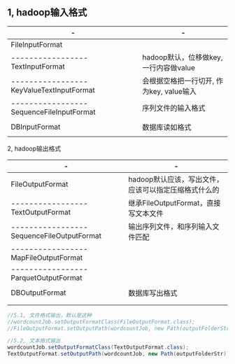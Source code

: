 

## 1, hadoop输入格式

| -                                        | -                                        |
| ---------------------------------------- | ---------------------------------------- |
| FileInputFormat                          |                                          |
| -----------------TextInputFormat         | hadoop默认，位移做key, 一行内容做value   |
| -----------------KeyValueTextInputFormat | 会根据空格把一行切开, 作为key, value输入 |
| -----------------SequenceFileInputFormat | 序列文件的输入格式                       |
|                                          |                                          |
| DBInputFormat                            | 数据库读如格式                           |
|                                          |                                          |



2, hadoop输出格式

| -                                         | -                                                    |
| ----------------------------------------- | ---------------------------------------------------- |
| FileOutputFormat                          | hadoop默认应该，写出文件，应该可以指定压缩格式什么的 |
| -----------------TextOutputFormat         | 继承FileOutputFormat，直接写文本文件                 |
| -----------------SequenceFileOutputFormat | 输出序列文件，和序列输入文件匹配                     |
| -----------------MapFileOutputFormat      |                                                      |
| -----------------ParquetOutputFormat      |                                                      |
|                                           |                                                      |
| DBOutputFormat                            | 数据库写出格式                                       |
|                                           |                                                      |
|                                           |                                                      |





```java
//5.1, 文件格式输出，默认是这种
//wordcountJob.setOutputFormatClass(FileOutputFormat.class);
//FileOutputFormat.setOutputPath(wordcountJob, new Path(outputFolderStr));

//5.2, 文本格式输出
wordcountJob.setOutputFormatClass(TextOutputFormat.class);
TextOutputFormat.setOutputPath(wordcountJob, new Path(outputFolderStr));
```


